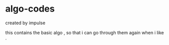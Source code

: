 # algo-codes
created by impulse

this contains the basic algo , so that i can go through them again when i like .
